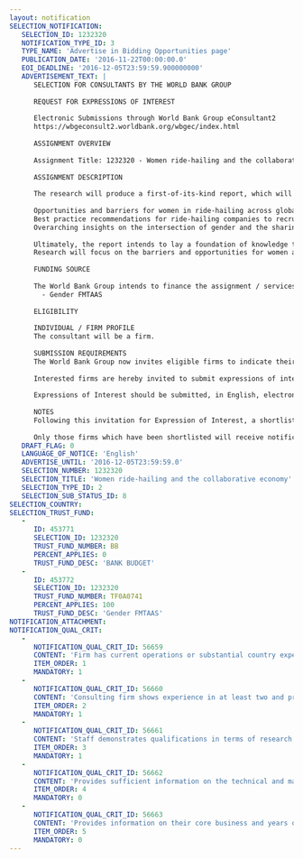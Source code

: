 ```yaml
---
layout: notification
SELECTION_NOTIFICATION: 
   SELECTION_ID: 1232320
   NOTIFICATION_TYPE_ID: 3
   TYPE_NAME: 'Advertise in Bidding Opportunities page'
   PUBLICATION_DATE: '2016-11-22T00:00:00.0'
   EOI_DEADLINE: '2016-12-05T23:59:59.900000000'
   ADVERTISEMENT_TEXT: |
      SELECTION FOR CONSULTANTS BY THE WORLD BANK GROUP
      
      REQUEST FOR EXPRESSIONS OF INTEREST
      
      Electronic Submissions through World Bank Group eConsultant2
      https://wbgeconsult2.worldbank.org/wbgec/index.html
      
      ASSIGNMENT OVERVIEW
      
      Assignment Title: 1232320 - Women ride-hailing and the collaborative economy
      
      ASSIGNMENT DESCRIPTION
      
      The research will produce a first-of-its-kind report, which will capture:  
      
      Opportunities and barriers for women in ride-hailing across globally and specifically in six markets 
      Best practice recommendations for ride-hailing companies to recruit women drivers and customers; and
      Overarching insights on the intersection of gender and the sharing economy, including indirect social and economic impacts and differing trends between regions and economies. 
      
      Ultimately, the report intends to lay a foundation of knowledge to ensure that emerging sharing economy approaches are designed and implemented in ways that close gender gaps and enhance economic opportunities for women.
      Research will focus on the barriers and opportunities for women as ridehailing drivers and customers. Research will be conducted globally and in six countries representing a variety of regions and economies, differing conditions of womens economic participation, and differing levels of maturity of the ride-hailing co.
      
      FUNDING SOURCE
      
      The World Bank Group intends to finance the assignment / services described below under the following:
        - Gender FMTAAS
      
      ELIGIBILITY
      
      INDIVIDUAL / FIRM PROFILE
      The consultant will be a firm. 
      
      SUBMISSION REQUIREMENTS
      The World Bank Group now invites eligible firms to indicate their interest in providing the services.  Interested firms must provide information indicating that they are qualified to perform the services (brochures, description of similar assignments, experience in similar conditions, availability of appropriate skills among staff, etc. for firms; CV and cover letter for individuals).  Please note that the total size of all attachments should be less than 5MB.  Consultants may associate to enhance their qualifications.
      
      Interested firms are hereby invited to submit expressions of interest.
      
      Expressions of Interest should be submitted, in English, electronically through World Bank Group eConsultant2 (https://wbgeconsult2.worldbank.org/wbgec/index.html)
      
      NOTES
      Following this invitation for Expression of Interest, a shortlist of qualified firms will be formally invited to submit proposals. Shortlisting and selection will be subject to the availability of funding.
      
      Only those firms which have been shortlisted will receive notification. No debrief will be provided to firms which have not been shortlisted.
   DRAFT_FLAG: 0
   LANGUAGE_OF_NOTICE: 'English'
   ADVERTISE_UNTIL: '2016-12-05T23:59:59.0'
   SELECTION_NUMBER: 1232320
   SELECTION_TITLE: 'Women ride-hailing and the collaborative economy'
   SELECTION_TYPE_ID: 2
   SELECTION_SUB_STATUS_ID: 8
SELECTION_COUNTRY: 
SELECTION_TRUST_FUND: 
   - 
      ID: 453771
      SELECTION_ID: 1232320
      TRUST_FUND_NUMBER: BB
      PERCENT_APPLIES: 0
      TRUST_FUND_DESC: 'BANK BUDGET'
   - 
      ID: 453772
      SELECTION_ID: 1232320
      TRUST_FUND_NUMBER: TF0A0741
      PERCENT_APPLIES: 100
      TRUST_FUND_DESC: 'Gender FMTAAS'
NOTIFICATION_ATTACHMENT: 
NOTIFICATION_QUAL_CRIT: 
   - 
      NOTIFICATION_QUAL_CRIT_ID: 56659
      CONTENT: 'Firm has current operations or substantial country expertise in countries of research (Mexico, UK, Egypt, South Africa, India and Indonesia.)'
      ITEM_ORDER: 1
      MANDATORY: 1
   - 
      NOTIFICATION_QUAL_CRIT_ID: 56660
      CONTENT: 'Consulting firm shows experience in at least two and preferably all of: emerging collaborative/sharing economy models; smart cities/urban infrastructure systems; and gender and private sector development.'
      ITEM_ORDER: 2
      MANDATORY: 1
   - 
      NOTIFICATION_QUAL_CRIT_ID: 56661
      CONTENT: 'Staff demonstrates qualifications in terms of research, economic modeling, and writing for a non-technical, private sector audience.'
      ITEM_ORDER: 3
      MANDATORY: 1
   - 
      NOTIFICATION_QUAL_CRIT_ID: 56662
      CONTENT: 'Provides sufficient information on the technical and managerial capabilities of the firm.'
      ITEM_ORDER: 4
      MANDATORY: 0
   - 
      NOTIFICATION_QUAL_CRIT_ID: 56663
      CONTENT: 'Provides information on their core business and years of business.'
      ITEM_ORDER: 5
      MANDATORY: 0
---
```

